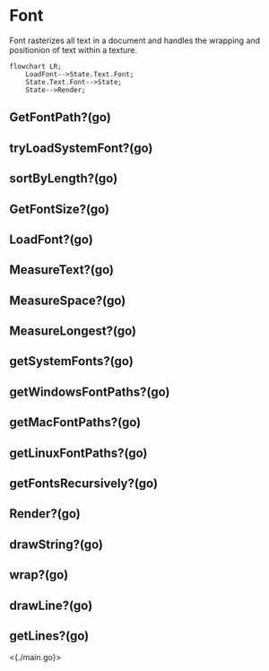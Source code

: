 # Font

Font rasterizes all text in a document and handles the wrapping and positionion of text within a texture.

```mermaid
flowchart LR;
    LoadFont-->State.Text.Font;
    State.Text.Font-->State;
    State-->Render;
```

## GetFontPath?(go)

## tryLoadSystemFont?(go)

## sortByLength?(go)

## GetFontSize?(go)

## LoadFont?(go)

## MeasureText?(go)

## MeasureSpace?(go)

## MeasureLongest?(go)

## getSystemFonts?(go)

## getWindowsFontPaths?(go)

## getMacFontPaths?(go)

## getLinuxFontPaths?(go)

## getFontsRecursively?(go)

## Render?(go)

## drawString?(go)

## wrap?(go)

## drawLine?(go)

## getLines?(go)

<{./main.go}>
